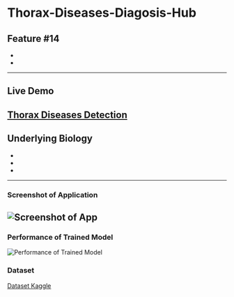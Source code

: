 # Thorax-Diseases-Diagosis-Hub
Feature #14
-
-
-
---
## Live Demo
[Thorax Diseases Detection](https://reliance-fyp.github.io/Thorax-Diseases-Diagosis-Hub/)
---

## Underlying Biology
-
-
-
---
### Screenshot of Application
![Screenshot of App](https://raw.githubusercontent.com/Reliance-FYP/Thorax-Diseases-Diagosis-Hub/main/app.png)
---

### Performance of Trained Model
![Performance of Trained Model](https://raw.githubusercontent.com/Reliance-FYP/Thorax-Diseases-Diagosis-Hub/main/performance.png)

### Dataset
[Dataset Kaggle](https://www.kaggle.com/datasets/jonathanchan/dlai3-hackathon-phase3-covid19-cxr-challenge)
